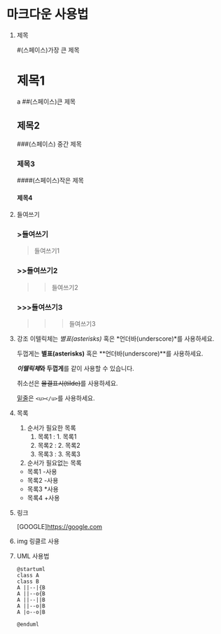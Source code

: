 # 마크다운 사용법

1. 제목

   #(스페이스)가장 큰 제목

   # 제목1

   a
   ##(스페이스)큰 제목

   ## 제목2

   ###(스페이스) 중간 제목

   ### 제목3

   ####(스페이스)작은 제목

   #### 제목4

2. 들여쓰기
   ### >들여쓰기
   > 들여쓰기1
   ### >>들여쓰기2
   > > 들여쓰기2
   ### >>>들여쓰기3
   > > > 들여쓰기3
3. 강조
   이텔릭체는 _별표(asterisks)_ 혹은 *언더바(underscore)*를 사용하세요.

   두껍게는 **별표(asterisks)** 혹은 **언더바(underscore)**를 사용하세요.

   ***이텔릭체*와 두껍게**를 같이 사용할 수 있습니다.

   취소선은 ~~물결표시(tilde)~~를 사용하세요.

   <u>밑줄</u>은 `<u></u>`를 사용하세요.

4. 목록

   1. 순서가 필요한 목록
      1. 목록1 : 1. 목록1
      2. 목록2 : 2. 목록2
      3. 목록3 : 3. 목록3
   2. 순서가 필요없는 목록

   - 목록1 -사용
   - 목록2 -사용

   * 목록3 \*사용

   - 목록4 +사용

5. 링크

   [GOOGLE]<https://google.com>

6. img
   <img>링클르 사용

7. UML 사용법

   ```plantuml.server
   @startuml
   class A
   class B
   A ||--|{B
   A ||--o{B
   A ||--||B
   A ||--o|B
   A |o--o|B

   @enduml

   ```
